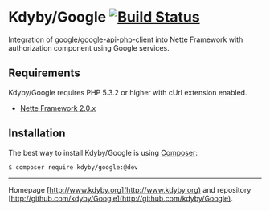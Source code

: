 Kdyby/Google [![Build Status](https://secure.travis-ci.org/Kdyby/Google.png?branch=master)](http://travis-ci.org/Kdyby/Google)
====================

Integration of [google/google-api-php-client](https://github.com/google/google-api-php-client) into Nette Framework with authorization component using Google services.


Requirements
------------

Kdyby/Google requires PHP 5.3.2 or higher with cUrl extension enabled.

- [Nette Framework 2.0.x](https://github.com/nette/nette)


Installation
------------

The best way to install Kdyby/Google is using  [Composer](http://getcomposer.org/):

```sh
$ composer require kdyby/google:@dev
```


-----

Homepage [http://www.kdyby.org](http://www.kdyby.org) and repository [http://github.com/kdyby/Google](http://github.com/kdyby/Google).
